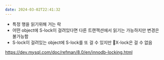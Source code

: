 ```yaml
---
date: 2024-03-02T22:41:32
---
```

- 특정 행을 읽기위해 거는 락
- 어떤 object에 S-lock이 걸려있다면 다른 트랜잭션에서 읽기는 가능하지만 변경은 불가능함
- S-lock이 걸려있는 object에 S-lock를 또 걸 수 있지만 X-lock은 걸 수 없음


https://dev.mysql.com/doc/refman/8.0/en/innodb-locking.html